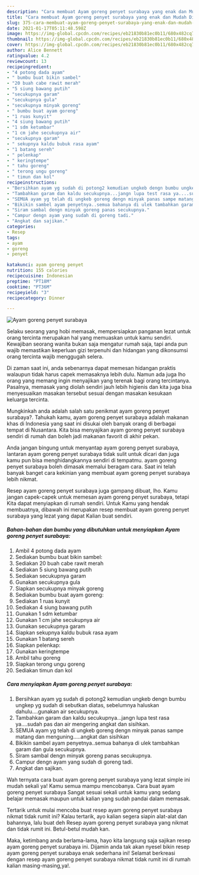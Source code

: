 ```yaml
---
description: "Cara membuat Ayam goreng penyet surabaya yang enak dan Mudah Dibuat"
title: "Cara membuat Ayam goreng penyet surabaya yang enak dan Mudah Dibuat"
slug: 375-cara-membuat-ayam-goreng-penyet-surabaya-yang-enak-dan-mudah-dibuat
date: 2021-01-17T05:11:48.598Z
image: https://img-global.cpcdn.com/recipes/eb21830b81ec0b11/680x482cq70/ayam-goreng-penyet-surabaya-foto-resep-utama.jpg
thumbnail: https://img-global.cpcdn.com/recipes/eb21830b81ec0b11/680x482cq70/ayam-goreng-penyet-surabaya-foto-resep-utama.jpg
cover: https://img-global.cpcdn.com/recipes/eb21830b81ec0b11/680x482cq70/ayam-goreng-penyet-surabaya-foto-resep-utama.jpg
author: Alice Bennett
ratingvalue: 4.2
reviewcount: 13
recipeingredient:
- "4 potong dada ayam"
- " bumbu buat bikin sambel"
- "20 buah cabe rawit merah"
- "5 siung bawang putih"
- "secukupnya garam"
- "secukupnya gula"
- "secukupnya minyak goreng"
- " bumbu buat ayam goreng"
- "1 ruas kunyit"
- "4 siung bawang putih"
- "1 sdm ketumbar"
- "1 cm jahe secukupnya air"
- "secukupnya garam"
- " sekupnya kaldu bubuk rasa ayam"
- "1 batang sereh"
- " pelenkap"
- " keringtempe"
- " tahu goreng"
- " terong ungu goreng"
- " timun dan kol"
recipeinstructions:
- "Bersihkan ayam yg sudah di potong2 kemudian ungkeb dengn bumbu ungkep yg sudah di sebutkan diatas, sebelumnya haluskan dahulu....gunakan air secukupnya."
- "Tambahkan garam dan kaldu secukupnya...jangn lupa test rasa ya....sudah pas dan air mengering angkat dan sisihkan."
- "SEMUA ayam yg telah di ungkeb goreng dengn minyak panas sampe matang dan menguning.....angkat dan sisihkan"
- "Bikikin sambel ayam penyetnya..semua bahanya di ulek tambahkan garam dan gula secukupnya."
- "Siram sambal dengn minyak goreng panas secukupnya."
- "Campur dengn ayam yang sudah di goreng tadi."
- "Angkat dan sajikan."
categories:
- Resep
tags:
- ayam
- goreng
- penyet

katakunci: ayam goreng penyet 
nutrition: 155 calories
recipecuisine: Indonesian
preptime: "PT18M"
cooktime: "PT36M"
recipeyield: "3"
recipecategory: Dinner

---
```



![Ayam goreng penyet surabaya](https://img-global.cpcdn.com/recipes/eb21830b81ec0b11/680x482cq70/ayam-goreng-penyet-surabaya-foto-resep-utama.jpg)

Selaku seorang yang hobi memasak, mempersiapkan panganan lezat untuk orang tercinta merupakan hal yang memuaskan untuk kamu sendiri. Kewajiban seorang  wanita bukan saja mengatur rumah saja, tapi anda pun wajib memastikan keperluan gizi terpenuhi dan hidangan yang dikonsumsi orang tercinta wajib menggugah selera.

Di zaman  saat ini, anda sebenarnya dapat memesan hidangan praktis walaupun tidak harus capek memasaknya lebih dulu. Namun ada juga lho orang yang memang ingin menyajikan yang terenak bagi orang tercintanya. Pasalnya, memasak yang diolah sendiri jauh lebih higienis dan kita juga bisa menyesuaikan masakan tersebut sesuai dengan masakan kesukaan keluarga tercinta. 



Mungkinkah anda adalah salah satu penikmat ayam goreng penyet surabaya?. Tahukah kamu, ayam goreng penyet surabaya adalah makanan khas di Indonesia yang saat ini disukai oleh banyak orang di berbagai tempat di Nusantara. Kita bisa menyajikan ayam goreng penyet surabaya sendiri di rumah dan boleh jadi makanan favorit di akhir pekan.

Anda jangan bingung untuk menyantap ayam goreng penyet surabaya, lantaran ayam goreng penyet surabaya tidak sulit untuk dicari dan juga kamu pun bisa menghidangkannya sendiri di tempatmu. ayam goreng penyet surabaya boleh dimasak memalui beragam cara. Saat ini telah banyak banget cara kekinian yang membuat ayam goreng penyet surabaya lebih nikmat.

Resep ayam goreng penyet surabaya juga gampang dibuat, lho. Kamu jangan capek-capek untuk memesan ayam goreng penyet surabaya, tetapi Kita dapat menyiapkan di rumah sendiri. Untuk Kamu yang hendak membuatnya, dibawah ini merupakan resep membuat ayam goreng penyet surabaya yang lezat yang dapat Kalian buat sendiri.

<!--inarticleads1-->

##### Bahan-bahan dan bumbu yang dibutuhkan untuk menyiapkan Ayam goreng penyet surabaya:

1. Ambil 4 potong dada ayam
1. Sediakan  bumbu buat bikin sambel:
1. Sediakan 20 buah cabe rawit merah
1. Sediakan 5 siung bawang putih
1. Sediakan secukupnya garam
1. Gunakan secukupnya gula
1. Siapkan secukupnya minyak goreng
1. Sediakan  bumbu buat ayam goreng:
1. Sediakan 1 ruas kunyit
1. Sediakan 4 siung bawang putih
1. Gunakan 1 sdm ketumbar
1. Gunakan 1 cm jahe secukupnya air
1. Gunakan secukupnya garam
1. Siapkan  sekupnya kaldu bubuk rasa ayam
1. Gunakan 1 batang sereh
1. Siapkan  pelenkap:
1. Gunakan  keringtempe
1. Ambil  tahu goreng
1. Siapkan  terong ungu goreng
1. Sediakan  timun dan kol




<!--inarticleads2-->

##### Cara menyiapkan Ayam goreng penyet surabaya:

1. Bersihkan ayam yg sudah di potong2 kemudian ungkeb dengn bumbu ungkep yg sudah di sebutkan diatas, sebelumnya haluskan dahulu....gunakan air secukupnya.
1. Tambahkan garam dan kaldu secukupnya...jangn lupa test rasa ya....sudah pas dan air mengering angkat dan sisihkan.
1. SEMUA ayam yg telah di ungkeb goreng dengn minyak panas sampe matang dan menguning.....angkat dan sisihkan
1. Bikikin sambel ayam penyetnya..semua bahanya di ulek tambahkan garam dan gula secukupnya.
1. Siram sambal dengn minyak goreng panas secukupnya.
1. Campur dengn ayam yang sudah di goreng tadi.
1. Angkat dan sajikan.




Wah ternyata cara buat ayam goreng penyet surabaya yang lezat simple ini mudah sekali ya! Kamu semua mampu mencobanya. Cara buat ayam goreng penyet surabaya Sangat sesuai sekali untuk kamu yang sedang belajar memasak maupun untuk kalian yang sudah pandai dalam memasak.

Tertarik untuk mulai mencoba buat resep ayam goreng penyet surabaya nikmat tidak rumit ini? Kalau tertarik, ayo kalian segera siapin alat-alat dan bahannya, lalu buat deh Resep ayam goreng penyet surabaya yang nikmat dan tidak rumit ini. Betul-betul mudah kan. 

Maka, ketimbang anda berlama-lama, hayo kita langsung saja sajikan resep ayam goreng penyet surabaya ini. Dijamin anda tak akan nyesel bikin resep ayam goreng penyet surabaya enak sederhana ini! Selamat berkreasi dengan resep ayam goreng penyet surabaya nikmat tidak rumit ini di rumah kalian masing-masing,ya!.

